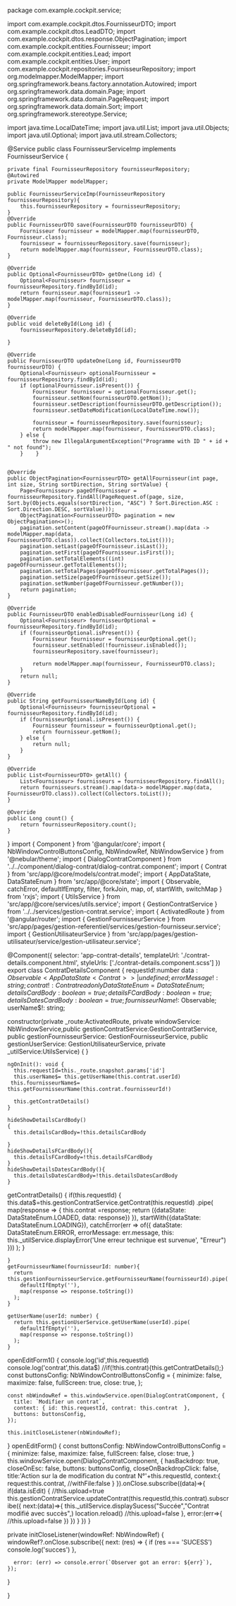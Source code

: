 package com.example.cockpit.service;

import com.example.cockpit.dtos.FournisseurDTO;
import com.example.cockpit.dtos.LeadDTO;
import com.example.cockpit.dtos.response.ObjectPagination;
import com.example.cockpit.entities.Fournisseur;
import com.example.cockpit.entities.Lead;
import com.example.cockpit.entities.User;
import com.example.cockpit.repositories.FournisseurRepository;
import org.modelmapper.ModelMapper;
import org.springframework.beans.factory.annotation.Autowired;
import org.springframework.data.domain.Page;
import org.springframework.data.domain.PageRequest;
import org.springframework.data.domain.Sort;
import org.springframework.stereotype.Service;

import java.time.LocalDateTime;
import java.util.List;
import java.util.Objects;
import java.util.Optional;
import java.util.stream.Collectors;

@Service
public class FournisseurServiceImp implements FournisseurService {

    private final FournisseurRepository fournisseurRepository;
    @Autowired
    private ModelMapper modelMapper;

    public FournisseurServiceImp(FournisseurRepository fournisseurRepository){
        this.fournisseurRepository = fournisseurRepository;
    }
    @Override
    public FournisseurDTO save(FournisseurDTO fournisseurDTO) {
        Fournisseur fournisseur = modelMapper.map(fournisseurDTO, Fournisseur.class);
        fournisseur = fournisseurRepository.save(fournisseur);
        return modelMapper.map(fournisseur, FournisseurDTO.class);
    }

    @Override
    public Optional<FournisseurDTO> getOne(Long id) {
        Optional<Fournisseur> fournisseur = fournisseurRepository.findById(id);
        return fournisseur.map(fournisseur1 -> modelMapper.map(fournisseur, FournisseurDTO.class));
    }

    @Override
    public void deleteById(Long id) {
        fournisseurRepository.deleteById(id);

    }

    @Override
    public FournisseurDTO updateOne(Long id, FournisseurDTO fournisseurDTO) {
        Optional<Fournisseur> optionalFournisseur = fournisseurRepository.findById(id);
        if (optionalFournisseur.isPresent()) {
            Fournisseur fournisseur = optionalFournisseur.get();
            fournisseur.setNom(fournisseurDTO.getNom());
            fournisseur.setDescription(fournisseurDTO.getDescription());
            fournisseur.setDateModification(LocalDateTime.now());

            fournisseur = fournisseurRepository.save(fournisseur);
            return modelMapper.map(fournisseur, FournisseurDTO.class);
        } else {
            throw new IllegalArgumentException("Programme with ID " + id + " not found");
        }    }


    @Override
    public ObjectPagination<FournisseurDTO> getAllFournisseur(int page, int size, String sortDirection, String sortValue) {
        Page<Fournisseur> pageOfFournisseur = fournisseurRepository.findAll(PageRequest.of(page, size, Sort.by(Objects.equals(sortDirection, "ASC") ? Sort.Direction.ASC : Sort.Direction.DESC, sortValue)));
        ObjectPagination<FournisseurDTO> pagination = new ObjectPagination<>();
        pagination.setContent(pageOfFournisseur.stream().map(data -> modelMapper.map(data, FournisseurDTO.class)).collect(Collectors.toList()));
        pagination.setLast(pageOfFournisseur.isLast());
        pagination.setFirst(pageOfFournisseur.isFirst());
        pagination.setTotalElements((int) pageOfFournisseur.getTotalElements());
        pagination.setTotalPages(pageOfFournisseur.getTotalPages());
        pagination.setSize(pageOfFournisseur.getSize());
        pagination.setNumber(pageOfFournisseur.getNumber());
        return pagination;
    }

    @Override
    public FournisseurDTO enabledDisabledFournisseur(Long id) {
        Optional<Fournisseur> fournisseurOptional = fournisseurRepository.findById(id);
        if (fournisseurOptional.isPresent()) {
            Fournisseur fournisseur = fournisseurOptional.get();
            fournisseur.setEnabled(!fournisseur.isEnabled());
            fournisseurRepository.save(fournisseur);

            return modelMapper.map(fournisseur, FournisseurDTO.class);
        }
        return null;
    }

    @Override
    public String getFournisseurNameById(Long id) {
        Optional<Fournisseur> fournisseurOptional = fournisseurRepository.findById(id);
        if (fournisseurOptional.isPresent()) {
            Fournisseur fournisseur = fournisseurOptional.get();
            return fournisseur.getNom();
        } else {
            return null;
        }
    }

    @Override
    public List<FournisseurDTO> getAll() {
        List<Fournisseur> fournisseurs = fournisseurRepository.findAll();
        return fournisseurs.stream().map(data-> modelMapper.map(data, FournisseurDTO.class)).collect(Collectors.toList());
    }

    @Override
    public Long count() {
        return fournisseurRepository.count();
    }
}
import { Component } from '@angular/core';
import { NbWindowControlButtonsConfig, NbWindowRef, NbWindowService } from '@nebular/theme';
import { DialogContratComponent } from '../../component/dialog-contrat/dialog-contrat.component';
import { Contrat } from 'src/app/@core/models/contrat.model';
import { AppDataState, DataStateEnum } from 'src/app/@core/state';
import { Observable, catchError, defaultIfEmpty, filter, forkJoin, map, of, startWith, switchMap } from 'rxjs';
import { UtilsService } from 'src/app/@core/services/utils.service';
import { GestionContratService } from '../../services/gestion-contrat.service';
import { ActivatedRoute } from '@angular/router';
import { GestionFournisseurService } from 'src/app/pages/gestion-referentiel/services/gestion-fournisseur.service';
import { GestionUtilisateurService } from 'src/app/pages/gestion-utilisateur/service/gestion-utilisateur.service';

@Component({
  selector: 'app-contrat-details',
  templateUrl: './contrat-details.component.html',
  styleUrls: ['./contrat-details.component.scss']
})
export class ContratDetailsComponent  {
  requestId!:number
  data$: Observable<AppDataState<Contrat>> | undefined;
  errorMessage!: string;
  contrat!:Contrat
  readonly DataStateEnum = DataStateEnum;
  detailsCardBody:boolean=true;
  detailsFCardBody:boolean=true;
  detailsDatesCardBody:boolean=true;
  fournisseurName$!: Observable<string>;
  userName$!: string;

  constructor(private _route:ActivatedRoute,
    private windowService: NbWindowService,public gestionContratService:GestionContratService, public gestionFournisseurService: GestionFournisseurService, public gestionUserService: GestionUtilisateurService, private _utilService:UtilsService) { }

    ngOnInit(): void {
      this.requestId=this._route.snapshot.params['id']
      this.userName$= this.getUserName(this.contrat.userId)
     this.fournisseurName$= this.getFournisseurName(this.contrat.fournisseurId!)
  
      this.getContratDetails()
    }

    hideShowDetailsCardBody()
    {
      this.detailsCardBody=!this.detailsCardBody
      
    }
    hideShowDetailsFCardBody(){
      this.detailsFCardBody=!this.detailsFCardBody
    }
    hideShowDetailsDatesCardBody(){
      this.detailsDatesCardBody=!this.detailsDatesCardBody
    }
   getContratDetails()
    {
      if(this.requestId)
      {
        this.data$=this.gestionContratService.getContrat(this.requestId)
          .pipe(
            map(response => {
              this.contrat =response;
              return ({dataState: DataStateEnum.LOADED, data: response})
            }),
            startWith({dataState: DataStateEnum.LOADING}),
            catchError(err => of({
              dataState: DataStateEnum.ERROR,
              errorMessage: err.message,
              this: this._utilService.displayError('Une erreur technique est survenue', "Erreur")
            }))
          );
      }
     
    } 
    getFournisseurName(fournisseurId: number){
      return this.gestionFournisseurService.getFournisseurName(fournisseurId).pipe(
        defaultIfEmpty(''),
        map(response => response.toString())
      );
    }
    
    getUserName(userId: number) {
      return this.gestionUserService.getUserName(userId).pipe(
        defaultIfEmpty(''),
        map(response => response.toString())
      );
    }
 openEditForm1() {
    console.log('id',this.requestId)
    console.log('contrat',this.data$)
    //if(!this.contrat){this.getContratDetails();}
    const buttonsConfig: NbWindowControlButtonsConfig = {
      minimize: false,
      maximize: false,
      fullScreen: true,
      close: true,
    };
    
    const nbWindowRef = this.windowService.open(DialogContratComponent, {
      title: `Modifier un contrat`,
      context: { id: this.requestId, contrat: this.contrat  }, 
      buttons: buttonsConfig,
    });

    this.initCloseListener(nbWindowRef); 
         
  
  } 
  openEditForm() {
    const buttonsConfig: NbWindowControlButtonsConfig = {
      minimize: false,
      maximize: false,
      fullScreen: false,
      close: true,
    }
    this.windowService.open(DialogContratComponent, {
      hasBackdrop: true,
      closeOnEsc: false,
      buttons: buttonsConfig,
      closeOnBackdropClick: false,
      title:'Action sur la de modification  du contrat  N°'+this.requestId,
      context:{
        request:this.contrat,
        //withFile:false
      }
    }).onClose.subscribe((data)=>{
      if(data.isEdit)
      {
        //this.upload=true
        this.gestionContratService.updateContrat(this.requestId,this.contrat).subscribe({
          next:(data)=>{
            this._utilService.displaySucess("Succée","Contrat modifié avec succès",)
            location.reload()
            //this.upload=false
          },
          error:(err=>{
            //this.upload=false
          })
        })
      }
    })
  }

  
  private initCloseListener(windowRef: NbWindowRef) {
    windowRef?.onClose.subscribe({
      next: (res) => {
        if (res === 'SUCESS') console.log('succes')
      },

      error: (err) => console.error(`Observer got an error: ${err}`),
    });
  }

 

}

